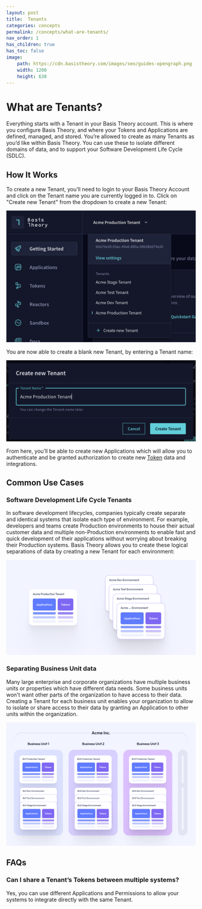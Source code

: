 ```yaml
---
layout: post
title:  Tenants
categories: concepts
permalink: /concepts/what-are-tenants/
nav_order: 1
has_children: true
has_toc: false
image:
    path: https://cdn.basistheory.com/images/seo/guides-opengraph.png
    width: 1200
    height: 630
---
```


# What are Tenants?

Everything starts with a Tenant in your Basis Theory account. This is where you configure Basis Theory, and where your Tokens and Applications are defined, managed, and stored. You’re allowed to create as many Tenants as you’d like within Basis Theory. You can use these to isolate different domains of data, and to support your Software Development Life Cycle (SDLC).

## How It Works

To create a new Tenant, you’ll need to login to your Basis Theory Account and click on the Tenant name you are currently logged in to. Click on "Create new Tenant" from the dropdown to create a new Tenant:

<img src="/assets/images/concepts/tenant_selector.png">

You are now able to create a blank new Tenant, by entering a Tenant name:


<img src="/assets/images/concepts/tenant_create.png">

From here, you’ll be able to create new Applications which will allow you to authenticate and be granted authorization to create new [Token](https://developers.basistheory.com/concepts/what-are-tokens/) data and integrations.

## Common Use Cases

### Software Development Life Cycle Tenants
In software development lifecycles, companies typically create separate and identical systems that isolate each type of environment. For example, developers and teams create Production environments to house their actual customer data and multiple non-Production environments to enable fast and quick development of their applications without worrying about breaking their Production systems. Basis Theory allows you to create these logical separations of data by creating a new Tenant for each environment:

<img src="/assets/images/concepts/tenant_sdlc.png">

### Separating Business Unit data
Many large enterprise and corporate organizations have multiple business units or properties which have different data needs. Some business units won't want other parts of the organization to have access to their data. Creating a Tenant for each business unit enables your organization to allow to isolate or share access to their data by granting an Application to other units within the organization.

<img src="/assets/images/concepts/tenant_separate_data.png">

## FAQs

### Can I share a Tenant’s Tokens between multiple systems?

Yes, you can use different Applications and Permissions to allow your systems to integrate directly with the same Tenant. 
